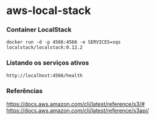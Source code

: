 # aws-local-stack

### Container LocalStack

```shell
docker run -d -p 4566:4566 -e SERVICES=sqs localstack/localstack:0.12.2
```

### Listando os serviços ativos

```shell
http://localhost:4566/health
```

### Referências

https://docs.aws.amazon.com/cli/latest/reference/s3/#
https://docs.aws.amazon.com/cli/latest/reference/s3api/